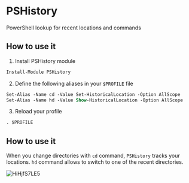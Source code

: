 # PSHistory
PowerShell lookup for recent locations and commands

## How to use it

1. Install PSHistory module

```ps
Install-Module PSHistory
```

2. Define the following aliases in your `$PROFILE` file

```ps
Set-Alias -Name cd -Value Set-HistoricalLocation -Option AllScope
Set-Alias -Name hd -Value Show-HistoricalLocation -Option AllScope
```

3. Reload your profile

```ps
. $PROFILE
```

## How to use it

When you change directories with `cd` command, `PSHistory` tracks your locations. `hd` command allows to switch to one of the recent directories.

![HiHjfS7LE5](https://user-images.githubusercontent.com/7759991/145283243-7acf3b3c-858c-403d-9cd9-89aed3f663f5.gif)
